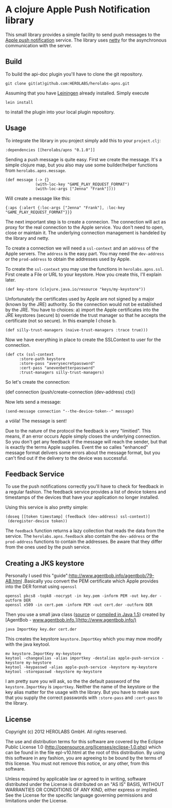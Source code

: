 # A clojure Apple Push Notification library

This small library provides a simple facility to send push messages to the
[Apple push notification](http://developer.apple.com/library/mac/#documentation/NetworkingInternet/Conceptual/RemoteNotificationsPG/Introduction/Introduction.html)
service. The library uses [netty](http://netty.io) for the asynchronous communication with the server.


## Build

To build the api-doc plugin you'll have to clone the git repository.

    git clone git(at)github.com:HEROLABS/herolabs-apns.git

Assuming that you have [Leiningen](https://github.com/technomancy/leiningen) already installed. Simply execute

    lein install

to install the plugin into your local plugin repository.

## Usage

To integrate the library in you project simply add this to your `project.clj`:

    :dependencies [[herolabs/apns "0.1.0"]]

Sending a push message is quite easy. First we create the message. It's a simple clojure map, but you also may
use some builder/helper functions from `herolabs.apns.message`.

    (def message (-> {}
                 (with-loc-key "GAME_PLAY_REQUEST_FORMAT")
                 (with-loc-args ["Jenna" "Frank"])))

Will create a message like this:

    {:aps {:alert {:loc-args ["Jenna" "Frank"], :loc-key "GAME_PLAY_REQUEST_FORMAT"}}}

The next important step is to create a connecion. The connection will act as proxy for the real connection
to the Apple service. You don't need to open, close or maintain it. The underlying connection management
is handeled by the library and netty.

To create a connection we will need a `ssl-context` and an `address` of the Apple servers. The `address` is the easy part.
You may need the `dev-address` or the `prod-address` to obtain the addresses used by Apple.

To create the `ssl-context` you may use the functions in `herolabs.apns.ssl`. First create a File or URL to your
keystore. How you create this, I'll explain later.

    (def key-store (clojure.java.io/resource "keys/my-keystore"))

Unfortunately the certificates used by Apple are not signed by a major (known by the JRE) authority. So the connection
would not be established by the JRE. You have to choices: a) import the Apple certificates into the JRE keystores (secure)
b) override the trust manager so that he accepts the certificate (not so secure). In this example I chose b.

    (def silly-trust-managers (naive-trust-managers :trace true)))

Now we have everything in place to create the SSLContext to user for the connection.

    (def ctx (ssl-context
          :store-path keystore
          :store-pass "averysecretpassword"
          :cert-pass "anevenbetterpassword"
          :trust-managers silly-trust-managers)

So let's create the connection:

(def connection (push/create-connection (dev-address) ctx))

Now lets send a message:

    (send-message connection "--the-device-token--" message)

a vóila! The message is sent!

Due to the nature of the protocol the feedback is very "limitied". This means, if an error occurs Apple simply closes
the underlying connection. So you don't get any feedback if the message will reach the sender, but that is exactly
the terms Apple supplies. Event the so calles "enhanced" message format delivers some errors about the message format,
but you can't find out if the delivery to the device was successful.

## Feedback Service
To use the push notifications correctly you'll have to check for feedback in a regular fashion. The feedback service
provides a list of device tokens and timestamps of the devices that have your application no longer installed.

Using this service is also pretty simple:

    (doseq [[token timestamp] (feedback (dev-address) ssl-context)]
     (deregister-device token))

The `feedback` function returns a lazy collection that reads the data from the service.  The `herolabs.apns.feedback`
also contain the `dev-address` or the `prod-address` functions to contain the addresses. Be aware that they differ from
the ones used by the push service.

## Creating a JKS keystore

Personally I used this "guide":http://www.agentbob.info/agentbob/79-AB.html .Basically you convert the PEM certificate
which Apple provides into the DER format using `openssl`

    openssl pkcs8 -topk8 -nocrypt -in key.pem -inform PEM -out key.der -outform DER
    openssl x509 -in cert.pem -inform PEM -out cert.der -outform DER

Then you use a small java class ([source](http://www.agentbob.info/agentbob/80/version/default/part/AttachmentData/data/ImportKey.java) or
[compiled in Java 1.5](http://www.agentbob.info/agentbob/81/version/default/part/AttachmentData/data/ImportKey.class))
created by [AgentBob - www.agentbob.info.](http://www.agentbob.info/)

    java ImportKey key.der cert.der

This creates the keystore `keystore.ImportKey` which you may mow modify with the java keytool.

    mv keystore.ImportKey my-keystore
    keytool -changealias -alias importkey -destalias apple-push-service -keystore my-keystore
    keytool -keypasswd -alias apple-push-service -keystore my-keystore
    keytool -storepasswd -keystore my-keystore

I am pretty sure you will ask, so the the default password of the `keystore.ImportKey` is `importkey`. Neither the
name of the keystore or the key alias matter for the usage with the library. But you have to make sure that you
supply the correct passwords with  `:store-pass` and `:cert-pass` to the library.


## License

Copyright (c) 2012 HEROLABS GmbH. All rights reserved.

The use and distribution terms for this software are covered by the
Eclipse Public License 1.0 (http://opensource.org/licenses/eclipse-1.0.php)
which can be found in the file epl-v10.html at the root of this distribution.
By using this software in any fashion, you are agreeing to be bound by
the terms of this license.
You must not remove this notice, or any other, from this software.

Unless required by applicable law or agreed to in writing, software
distributed under the License is distributed on an "AS IS" BASIS, WITHOUT
WARRANTIES OR CONDITIONS OF ANY KIND, either express or implied. See the
License for the specific language governing permissions and limitations under
the License.